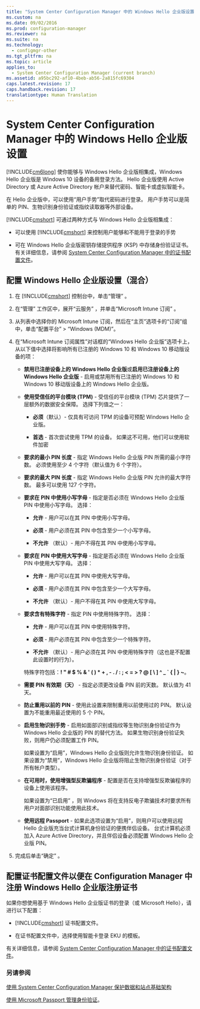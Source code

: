 ```yaml
---
title: "System Center Configuration Manager 中的 Windows Hello 企业版设置"
ms.custom: na
ms.date: 09/02/2016
ms.prod: configuration-manager
ms.reviewer: na
ms.suite: na
ms.technology: 
  - configmgr-other
ms.tgt_pltfrm: na
ms.topic: article
applies_to: 
  - System Center Configuration Manager (current branch)
ms.assetid: a95bc292-af10-4beb-ab56-2a815fc69304
caps.latest.revision: 17
caps.handback.revision: 17
translationtype: Human Translation
---
```

# System Center Configuration Manager 中的 Windows Hello 企业版设置
[!INCLUDE[cm6long](../LocTest/includes/cm6long_md.md)] 使你能够与 Windows Hello 企业版相集成，Windows Hello 企业版是 Windows 10 设备的备用登录方法。 Hello 企业版使用 Active Directory 或 Azure Active Directory 帐户来替代密码、智能卡或虚拟智能卡。  
  
在 Hello 企业版中，可以使用“用户手势”取代密码进行登录。 用户手势可以是简单的 PIN、生物识别身份验证或指纹读取器等外部设备。  
  
 [!INCLUDE[cmshort](../LocTest/includes/cmshort_md.md)] 可通过两种方式与 Windows Hello 企业版相集成：  
  
-   可以使用 [!INCLUDE[cmshort](../LocTest/includes/cmshort_md.md)] 来控制用户能够和不能用于登录的手势  
  
-   可在 Windows Hello 企业版密钥存储提供程序 (KSP) 中存储身份验证证书。 有关详细信息，请参阅 [System Center Configuration Manager 中的证书配置文件](../LocTest/Certificate-profiles-in-System-Center-Configuration-Manager.md)。  
 
<!-- [cmshort](../LocTest/includes/cmshort_md.md)] for domain-joined Windows 10 devices that run the [!INCLUDE[cmshort](../LocTest/includes/cmshort_md.md)] client. This configuration is described in [Configure Windows Hello for Business on domain-joined Windows 10 devices](#BKMK_Dom), below.!-->
<!-- When you are using [!INCLUDE[cmshort](../LocTest/includes/cmshort_md.md)] with [!INCLUDE[mit_first](../LocTest/includes/mit_first_md.md)] (hybrid), you can configure these settings on Windows 10, and Windows 10 Mobile devices, but not on domain-joined devices that run the [!INCLUDE[cmshort](../LocTest/includes/cmshort_md.md)] client.-->    


  
  
## 配置 Windows Hello 企业版设置（混合）  
  
1.  在 [!INCLUDE[cmshort](../LocTest/includes/cmshort_md.md)] 控制台中，单击“管理” 。  
  
2.  在“管理”  工作区中，展开“云服务” ，并单击“Microsoft Intune 订阅” 。  
  
3.  从列表中选择你的 Microsoft Intune 订阅，然后在“主页”选项卡的“订阅”组中，单击“配置平台” > “Windows (MDM)”。  
  
4.  在“Microsoft Intune 订阅属性”对话框的“Windows Hello 企业版”选项卡上，从以下值中选择将影响所有已注册的 Windows 10 和 Windows 10 移动版设备的项：  
  
    -   **禁用已注册设备上的 Windows Hello 企业版**或**启用已注册设备上的 Windows Hello 企业版** - 启用或禁用所有已注册的 Windows 10 和 Windows 10 移动版设备上的 Windows Hello 企业版。  
  
    -   **使用受信任的平台模块 (TPM)** - 受信任的平台模块 (TPM) 芯片提供了一层额外的数据安全保障。 选择下列值之一：  
  
        -   **必须**（默认）- 仅具有可访问 TPM 的设备可预配 Windows Hello 企业版。  
  
        -   **首选** - 首次尝试使用 TPM 的设备。 如果这不可用，他们可以使用软件加密  
  
    -   **要求的最小 PIN 长度** - 指定 Windows Hello 企业版 PIN 所需的最小字符数。 必须使用至少 4 个字符（默认值为 6 个字符）。  
  
    -   **要求的最大 PIN 长度** - 指定 Windows Hello 企业版 PIN 允许的最大字符数。 最多可以使用 127 个字符。  
  
    -   **要求在 PIN 中使用小写字母** - 指定是否必须在 Windows Hello 企业版 PIN 中使用小写字母。 选择：  
  
        -   **允许** - 用户可以在其 PIN 中使用小写字母。  
  
        -   **必须** - 用户必须在其 PIN 中包含至少一个小写字母。  
  
        -   **不允许** （默认）- 用户不得在其 PIN 中使用小写字母。  
  
    -   **要求在 PIN 中使用大写字母** - 指定是否必须在 Windows Hello 企业版 PIN 中使用大写字母。 选择：  
  
        -   **允许** - 用户可以在其 PIN 中使用大写字母。  
  
        -   **必须** - 用户必须在其 PIN 中包含至少一个大写字母。  
  
        -   **不允许** （默认）- 用户不得在其 PIN 中使用大写字母。  
  
    -   **要求含有特殊字符** - 指定 PIN 中使用特殊字符。 选择：  
  
        -   **允许** - 用户可以在其 PIN 中使用特殊字符。  
  
        -   **必须** - 用户必须在其 PIN 中包含至少一个特殊字符。  
  
        -   **不允许** （默认）- 用户必须在其 PIN 中使用特殊字符（这也是不配置此设置时的行为）。  
  
         特殊字符包括：**! " # $ % & ' ( ) \* + , - . / : ; < = > ? @ [ \ ] ^ _ ` { &#124; } ~**。  
  
    -   **需要 PIN 有效期（天）** - 指定必须更改设备 PIN 前的天数。 默认值为 41 天。  
  
    -   **防止重用以前的 PIN** - 使用此设置来限制重用以前使用过的 PIN。 默认设置为不能重用最近使用的 5 个 PIN。  
  
    -   **启用生物识别手势** - 启用如面部识别或指纹等生物识别身份验证作为 Windows Hello 企业版的 PIN 的替代方法。 如果生物识别身份验证失败，则用户仍必须配置工作 PIN。  
  
         如果设置为“启用”，Windows Hello 企业版则允许生物识别身份验证。  如果设置为“禁用”，Windows Hello 企业版将阻止生物识别身份验证（对于所有帐户类型）。  
  
    -   **在可用时，使用增强型反欺骗程序** - 配置是否在支持增强型反欺骗程序的设备上使用该程序。  
  
         如果设置为“已启用” ，则 Windows 将在支持反电子欺骗技术时要求所有用户对面部识别功能使用此技术。  
  
    -   **使用远程 Passport** - 如果此选项设置为“启用”，则用户可以使用远程 Hello 企业版充当台式计算机身份验证的便携伴侣设备。 台式计算机必须加入 Azure Active Directory，并且伴侣设备必须配置 Windows Hello 企业版 PIN。  
  
5.  完成后单击“确定” 。  
  
 
<!-- ##  <a name="BKMK_Dom"></a> Configure Windows Hello for Business on domain-joined Windows 10 devices    -->
<!--You can control Windows Hello for Business settings on domain-joined Windows 10 devices in three ways:  -->

<!--- You can create and deploy a Windows Hello for Business Profile. This is the recommended approach.  -->
<!--- You can use group policy.  -->
<!--- You can use a PowerShell script.  -->

<!--Note that in addition to this configuration, you must also deploy a certificate profile, as described in [Configure a certificate profile](#BKMK_step2).  -->
  
<!--### Recommended approach -  Configure a Windows Hello for Business profile  -->

<!--In the admin console, under **Company Resource Access**, right-click **Windows Hello for Business Profiles** and choose **New** to start the profile wizard. Provide the settings requested by the wizard, review and confirm the settings on the last page, and click **Close**. Here's an example of what your settings might look like:  -->

<!-- ![Hello for Business settings](../LocTest/media/Hello-for-Business-settings.png)  -->
   
<!-- ### Configure Windows Hello for Business with Group Policy in Active Directory  -->

<!-- You can use an Active Directory Group Policy to configure your Windows 10 domain-joined devices to provision user Hello for Business credentials when a user logs to Windows:  -->  
   
<!--1.  On a Windows Server  computer, open Server Manager and navigate to **Tools** > **Group Policy Management**.    -->
  
<!--2.  In the **Group Policy Management** dialog box, expand the  domain in which you want to enable Automatic Workplace Join.    -->
  
<!--3.  Right-click **Group Policy Objects**, and then click **New**.  -->  
  
<!--4.  In the **New GPO** dialog box, enter a name for the new Group Policy object, such as **Enable Windows Hello for Business**, and then click **OK**.  -->  
  
<!--5.  In the **Group Policy Objects** node, right-click the object you just created, and then click **Edit**.    -->
  
<!--6.  In the **Group Policy Management Editor** dialog box, navigate to **Computer Configuration** > **Policies** > **Administrative Templates** > **Windows Components** > **Windows Hello for Business**.    -->
  
<!--7.  Right-click **Enable Windows Hello for Business** and then click **Edit**.  -->  
  
<!--8.  Select **Enabled**, click **Apply**, and then click **OK**.  -->  
  
<!-- You can now link the Group Policy object you just created to a location of your choice. For example:    -->
  
<!---   A specific Organizational Unit (OU) in AD where Windows 10 domain-joined computers will be located.    -->
  
<!---   A specific security group containing Windows 10 domain-joined computers that will be automatically registered with Azure AD.  -->  
  
<!--#### Configure Windows Hello for Business by deploying a PowerShell script with Configuration Manager    -->
<!--You can create and deploy the following PowerShell script by using [!INCLUDE[cmshort](../LocTest/includes/cmshort_md.md)] application management.  -->  
  
<!--```    -->
<!--powershell.exe -ExecutionPolicy Bypass -NoLogo -NoProfile -Command "& {New-ItemProperty "HKLM:\Software\Policies\Microsoft\PassportForWork" -Name "Enabled" -Value 1 -PropertyType "DWord" -Force}"   --> 
<!--```  -->  
  
<!-- For more information about [!INCLUDE[cmshort](../LocTest/includes/cmshort_md.md)] application management, see [Deploy and manage applications with System Center Configuration Manager](../LocTest/Deploy-and-manage-applications-with-System-Center-Configuration-Manager.md).  -->
  
## <a name="BKMK_step2"></a>配置证书配置文件以便在 Configuration Manager 中注册 Windows Hello 企业版注册证书  
 如果你想使用基于 Windows Hello 企业版证书的登录（或 Microsoft Hello），请进行以下配置：  
  
-   [!INCLUDE[cmshort](../LocTest/includes/cmshort_md.md)] 证书配置文件。  
  
-   在证书配置文件中，选择使用智能卡登录 EKU 的模板。  
  
 有关详细信息，请参阅 [System Center Configuration Manager 中的证书配置文件](../LocTest/Certificate-profiles-in-System-Center-Configuration-Manager.md)。  
  
### 另请参阅  
 [使用 System Center Configuration Manager 保护数据和站点基础架构](../LocTest/Protect-data-and-site-infrastructure-with-System-Center-Configuration-Manager.md)
 
 [使用 Microsoft Passport 管理身份验证](https://technet.microsoft.com/itpro/windows/keep-secure/manage-identity-verification-using-microsoft-passport)。  
 